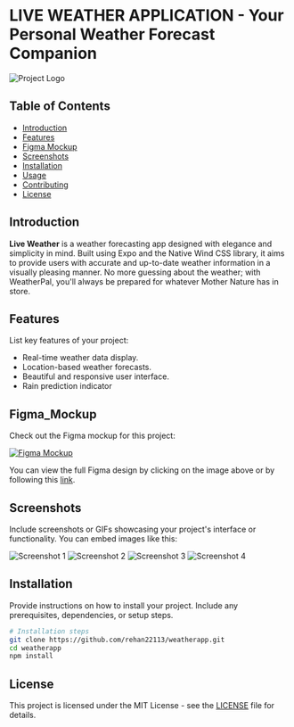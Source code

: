 # LIVE WEATHER APPLICATION - Your Personal Weather Forecast Companion

![Project Logo](/assets/main/overcast.png) <!-- Add an image representing your project here -->

## Table of Contents

- [Introduction](#introduction)
- [Features](#features)
- [Figma Mockup](#figma_mockup)
- [Screenshots](#screenshots)
- [Installation](#installation)
- [Usage](#usage)
- [Contributing](#contributing)
- [License](#license)

## Introduction

**Live Weather** is a weather forecasting app designed with elegance and simplicity in mind. Built using Expo and the Native Wind CSS library, it aims to provide users with accurate and up-to-date weather information in a visually pleasing manner. No more guessing about the weather; with WeatherPal, you'll always be prepared for whatever Mother Nature has in store.


## Features

List key features of your project:
- Real-time weather data display.
- Location-based weather forecasts.
- Beautiful and responsive user interface.
- Rain prediction indicator

## Figma_Mockup
Check out the Figma mockup for this project:

[![Figma Mockup](/assets/screenshot/figma.png)](https://www.figma.com/file/8XOeD7q8qPB2QAUEWw3RD2/Untitled?type=design&node-id=0%3A1&mode=design&t=7Capn8hMx7JVK6mt-1)


You can view the full Figma design by clicking on the image above or by following this [link](https://www.figma.com/file/8XOeD7q8qPB2QAUEWw3RD2/Untitled?type=design&node-id=0%3A1&mode=design&t=7Capn8hMx7JVK6mt-1).


## Screenshots

Include screenshots or GIFs showcasing your project's interface or functionality. You can embed images like this:

![Screenshot 1](/assets/screenshot/2.jpeg) 
![Screenshot 2](/assets/screenshot/4.jpeg)
![Screenshot 3](/assets/screenshot/1.jpeg)
![Screenshot 4](/assets/screenshot/3.jpeg)

## Installation

Provide instructions on how to install your project. Include any prerequisites, dependencies, or setup steps.

```bash
# Installation steps
git clone https://github.com/rehan22113/weatherapp.git
cd weatherapp
npm install
```

## License
This project is licensed under the MIT License - see the [LICENSE](LICENSE) file for details.
